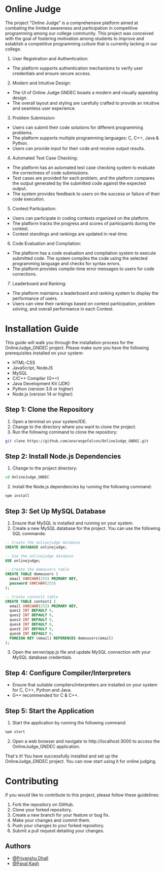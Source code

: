 
# Online Judge
The project "Online Judge" is a comprehensive platform aimed at combating the limited awareness and participation in competitive programming among our college community. This project was conceived with the goal of fostering motivation among students to improve and establish a competitive programming culture that is currently lacking in our college.

1. User Registration and Authentication:
* The platform supports authentication mechanisms to verify user credentials and ensure secure access.
2. Modern and Intuitive Design:
* The UI of Online Judge GNDEC boasts a modern and visually appealing design.
* The overall layout and styling are carefully crafted to provide an intuitive and seamless user experience.
3. Problem Submission:
* Users can submit their code solutions for different programming problems.
* The platform supports multiple programming languages: C, C++, Java & Python.
* Users can provide input for their code and receive output results.
4. Automated Test Case Checking:
* The platform has an automated test case checking system to evaluate the correctness of code submissions.
* Test cases are provided for each problem, and the platform compares the output generated by the submitted code against the expected output.
* The system provides feedback to users on the success or failure of their code execution. 
5. Contest Participation:
* Users can participate in coding contests organized on the platform.
* The platform tracks the progress and scores of participants during the contest.
* Contest standings and rankings are updated in real-time.
6. Code Evaluation and Compilation:
* The platform has a code evaluation and compilation system to execute submitted code. The system compiles the code using the selected programming language and checks for syntax errors.
* The platform provides compile-time error messages to users for code corrections. 
7. Leaderboard and Ranking:
* The platform maintains a leaderboard and ranking system to display the performance of users.
* Users can view their rankings based on contest participation, problem solving, and overall performance in each Contest.

# Installation Guide
This guide will walk you through the installation process for the OnlineJudge_GNDEC project. Please make sure you have the following prerequisites installed on your system:

* HTML-CSS
* JavaScript, NodeJS
* MySQL
* C/C++ Compiler (G++)
* Java Development Kit (JDK)
* Python (version 3.6 or higher)
* Node.js (version 14 or higher)






## Step 1: Clone the Repository
1. Open a terminal on your system/IDE.
2. Change to the directory where you want to clone the project.
3. Run the following command to clone the repository:


```bash
git clone https://github.com/anorangefalcon/OnlineJudge_GNDEC.git 
```
## Step 2: Install Node.js Dependencies
1. Change to the project directory:
```bash
cd OnlineJudge_GNDEC
```
2. Install the Node.js dependencies by running the following command:
```bash
npm install
```
## Step 3: Set Up MySQL Database
1. Ensure that MySQL is installed and running on your system.
2. Create a new MySQL database for the project. You can use the following SQL commands:
```sql
-- Create the onlinejudge database
CREATE DATABASE onlinejudge;

-- Use the onlinejudge database
USE onlinejudge;

-- Create the demousers table
CREATE TABLE demousers (
  email VARCHAR(255) PRIMARY KEY,
  password VARCHAR(255)
);

-- Create contest1 table
CREATE TABLE contest1 (
  email VARCHAR(255) PRIMARY KEY,
  ques1 INT DEFAULT 0,
  ques2 INT DEFAULT 0,
  ques3 INT DEFAULT 0,
  ques4 INT DEFAULT 0,
  ques5 INT DEFAULT 0,
  ques6 INT DEFAULT 0,
  FOREIGN KEY (email) REFERENCES demousers(email)
);
```
3. Open the server/app.js file and update MySQL connection with your MySQL database credentials.

## Step 4: Configure Compiler/Interpreters
* Ensure that suitable compilers/interpreters are installed on your system for C, C++, Python and Java.
* G++ recommended for C & C++.

## Step 5: Start the Application
1. Start the application by running the following command:
```bash
npm start
```
2. Open a web browser and navigate to http://localhost:3000 to access the OnlineJudge_GNDEC application.  
           
           
That's it! You have successfully installed and set up the OnlineJudge_GNDEC project. You can now start using it for online judging.

# Contributing
If you would like to contribute to this project, please follow these guidelines:

1. Fork the repository on GitHub.
2. Clone your forked repository.
3. Create a new branch for your feature or bug fix.
4. Make your changes and commit them.
5. Push your changes to your forked repository.
6. Submit a pull request detailing your changes.
## Authors

- [@Priyanshu Dhall](https://www.github.com/anorangefalcon)
- [@Payal Kash](https://www.github.com/Payal508)
